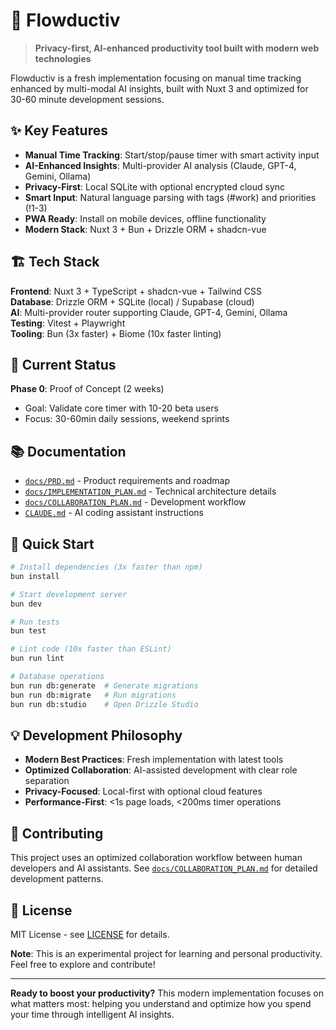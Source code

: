 # 🚀 Flowductiv

> **Privacy-first, AI-enhanced productivity tool built with modern web technologies**

Flowductiv is a fresh implementation focusing on manual time tracking enhanced by multi-modal AI insights, built with Nuxt 3 and optimized for 30-60 minute development sessions.

## ✨ Key Features

- **Manual Time Tracking**: Start/stop/pause timer with smart activity input
- **AI-Enhanced Insights**: Multi-provider AI analysis (Claude, GPT-4, Gemini, Ollama)
- **Privacy-First**: Local SQLite with optional encrypted cloud sync
- **Smart Input**: Natural language parsing with tags (#work) and priorities (!1-3)
- **PWA Ready**: Install on mobile devices, offline functionality
- **Modern Stack**: Nuxt 3 + Bun + Drizzle ORM + shadcn-vue

## 🏗️ Tech Stack

**Frontend**: Nuxt 3 + TypeScript + shadcn-vue + Tailwind CSS  
**Database**: Drizzle ORM + SQLite (local) / Supabase (cloud)  
**AI**: Multi-provider router supporting Claude, GPT-4, Gemini, Ollama  
**Testing**: Vitest + Playwright  
**Tooling**: Bun (3x faster) + Biome (10x faster linting)  

## 🎯 Current Status

**Phase 0**: Proof of Concept (2 weeks)
- Goal: Validate core timer with 10-20 beta users
- Focus: 30-60min daily sessions, weekend sprints

## 📚 Documentation

- [`docs/PRD.md`](./docs/ENHANCED_PRD.md) - Product requirements and roadmap
- [`docs/IMPLEMENTATION_PLAN.md`](./docs/IMPLEMENTATION_PLAN.md) - Technical architecture details
- [`docs/COLLABORATION_PLAN.md`](./docs/COLLABORATION_PLAN.md) - Development workflow
- [`CLAUDE.md`](./CLAUDE.md) - AI coding assistant instructions

## 🚀 Quick Start

```bash
# Install dependencies (3x faster than npm)
bun install

# Start development server
bun dev

# Run tests
bun test

# Lint code (10x faster than ESLint)
bun run lint

# Database operations
bun run db:generate  # Generate migrations
bun run db:migrate   # Run migrations
bun run db:studio    # Open Drizzle Studio
```

## 💡 Development Philosophy

- **Modern Best Practices**: Fresh implementation with latest tools
- **Optimized Collaboration**: AI-assisted development with clear role separation
- **Privacy-Focused**: Local-first with optional cloud features
- **Performance-First**: <1s page loads, <200ms timer operations

## 🤝 Contributing

This project uses an optimized collaboration workflow between human developers and AI assistants. See [`docs/COLLABORATION_PLAN.md`](./docs/COLLABORATION_PLAN.md) for detailed development patterns.

## 📄 License

MIT License - see [LICENSE](./LICENSE) for details.

**Note**: This is an experimental project for learning and personal productivity. Feel free to explore and contribute!

---

**Ready to boost your productivity?** This modern implementation focuses on what matters most: helping you understand and optimize how you spend your time through intelligent AI insights.